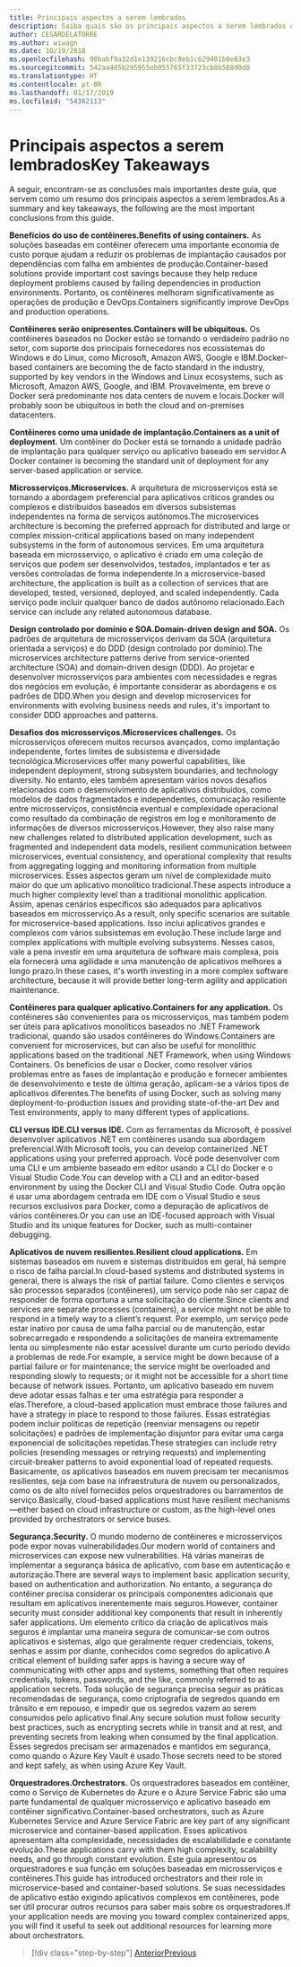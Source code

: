 ```yaml
---
title: Principais aspectos a serem lembrados
description: Saiba quais são os principais aspectos a serem lembrados do guia/livro eletrônico “Arquitetura de microsserviços do .NET para aplicativos .NET em contêineres” para ter uma visão geral de alto nível dos problemas envolvidos ao usar uma arquitetura de microsserviços, como as vantagens e desvantagens, os padrões de DDD para design e desenvolvimento, bem como a resiliência, a segurança e o uso de orquestradores.
author: CESARDELATORRE
ms.author: wiwagn
ms.date: 10/19/2018
ms.openlocfilehash: 90babf9a32d1e139216cbc8eb1c629401b8e83e3
ms.sourcegitcommit: 542aa405b295955eb055765f33723cb8b588d0d0
ms.translationtype: HT
ms.contentlocale: pt-BR
ms.lasthandoff: 01/17/2019
ms.locfileid: "54362113"
---
```

# <a name="key-takeaways"></a><span data-ttu-id="558a7-103">Principais aspectos a serem lembrados</span><span class="sxs-lookup"><span data-stu-id="558a7-103">Key Takeaways</span></span>

<span data-ttu-id="558a7-104">A seguir, encontram-se as conclusões mais importantes deste guia, que servem como um resumo dos principais aspectos a serem lembrados.</span><span class="sxs-lookup"><span data-stu-id="558a7-104">As a summary and key takeaways, the following are the most important conclusions from this guide.</span></span>

<span data-ttu-id="558a7-105">**Benefícios do uso de contêineres.**</span><span class="sxs-lookup"><span data-stu-id="558a7-105">**Benefits of using containers.**</span></span> <span data-ttu-id="558a7-106">As soluções baseadas em contêiner oferecem uma importante economia de custo porque ajudam a reduzir os problemas de implantação causados por dependências com falha em ambientes de produção.</span><span class="sxs-lookup"><span data-stu-id="558a7-106">Container-based solutions provide important cost savings because they help reduce deployment problems caused by failing dependencies in production environments.</span></span> <span data-ttu-id="558a7-107">Portanto, os contêineres melhoram significativamente as operações de produção e DevOps.</span><span class="sxs-lookup"><span data-stu-id="558a7-107">Containers significantly improve DevOps and production operations.</span></span>

<span data-ttu-id="558a7-108">**Contêineres serão onipresentes.**</span><span class="sxs-lookup"><span data-stu-id="558a7-108">**Containers will be ubiquitous.**</span></span> <span data-ttu-id="558a7-109">Os contêineres baseados no Docker estão se tornando o verdadeiro padrão no setor, com suporte dos principais fornecedores nos ecossistemas do Windows e do Linux, como Microsoft, Amazon AWS, Google e IBM.</span><span class="sxs-lookup"><span data-stu-id="558a7-109">Docker-based containers are becoming the de facto standard in the industry, supported by key vendors in the Windows and Linux ecosystems, such as Microsoft, Amazon AWS, Google, and IBM.</span></span> <span data-ttu-id="558a7-110">Provavelmente, em breve o Docker será predominante nos data centers de nuvem e locais.</span><span class="sxs-lookup"><span data-stu-id="558a7-110">Docker will probably soon be ubiquitous in both the cloud and on-premises datacenters.</span></span>

<span data-ttu-id="558a7-111">**Contêineres como uma unidade de implantação.**</span><span class="sxs-lookup"><span data-stu-id="558a7-111">**Containers as a unit of deployment.**</span></span> <span data-ttu-id="558a7-112">Um contêiner do Docker está se tornando a unidade padrão de implantação para qualquer serviço ou aplicativo baseado em servidor.</span><span class="sxs-lookup"><span data-stu-id="558a7-112">A Docker container is becoming the standard unit of deployment for any server-based application or service.</span></span>

<span data-ttu-id="558a7-113">**Microsserviços.**</span><span class="sxs-lookup"><span data-stu-id="558a7-113">**Microservices.**</span></span> <span data-ttu-id="558a7-114">A arquitetura de microsserviços está se tornando a abordagem preferencial para aplicativos críticos grandes ou complexos e distribuídos baseados em diversos subsistemas independentes na forma de serviços autônomos.</span><span class="sxs-lookup"><span data-stu-id="558a7-114">The microservices architecture is becoming the preferred approach for distributed and large or complex mission-critical applications based on many independent subsystems in the form of autonomous services.</span></span> <span data-ttu-id="558a7-115">Em uma arquitetura baseada em microsserviço, o aplicativo é criado em uma coleção de serviços que podem ser desenvolvidos, testados, implantados e ter as versões controladas de forma independente.</span><span class="sxs-lookup"><span data-stu-id="558a7-115">In a microservice-based architecture, the application is built as a collection of services that are developed, tested, versioned, deployed, and scaled independently.</span></span> <span data-ttu-id="558a7-116">Cada serviço pode incluir qualquer banco de dados autônomo relacionado.</span><span class="sxs-lookup"><span data-stu-id="558a7-116">Each service can include any related autonomous database.</span></span>

<span data-ttu-id="558a7-117">**Design controlado por domínio e SOA.**</span><span class="sxs-lookup"><span data-stu-id="558a7-117">**Domain-driven design and SOA.**</span></span> <span data-ttu-id="558a7-118">Os padrões de arquitetura de microsserviços derivam da SOA (arquitetura orientada a serviços) e do DDD (design controlado por domínio).</span><span class="sxs-lookup"><span data-stu-id="558a7-118">The microservices architecture patterns derive from service-oriented architecture (SOA) and domain-driven design (DDD).</span></span> <span data-ttu-id="558a7-119">Ao projetar e desenvolver microsserviços para ambientes com necessidades e regras dos negócios em evolução, é importante considerar as abordagens e os padrões de DDD.</span><span class="sxs-lookup"><span data-stu-id="558a7-119">When you design and develop microservices for environments with evolving business needs and rules, it's important to consider DDD approaches and patterns.</span></span>

<span data-ttu-id="558a7-120">**Desafios dos microsserviços.**</span><span class="sxs-lookup"><span data-stu-id="558a7-120">**Microservices challenges.**</span></span> <span data-ttu-id="558a7-121">Os microsserviços oferecem muitos recursos avançados, como implantação independente, fortes limites de subsistema e diversidade tecnológica.</span><span class="sxs-lookup"><span data-stu-id="558a7-121">Microservices offer many powerful capabilities, like independent deployment, strong subsystem boundaries, and technology diversity.</span></span> <span data-ttu-id="558a7-122">No entanto, eles também apresentam vários novos desafios relacionados com o desenvolvimento de aplicativos distribuídos, como modelos de dados fragmentados e independentes, comunicação resiliente entre microsserviços, consistência eventual e complexidade operacional como resultado da combinação de registros em log e monitoramento de informações de diversos microsserviços.</span><span class="sxs-lookup"><span data-stu-id="558a7-122">However, they also raise many new challenges related to distributed application development, such as fragmented and independent data models, resilient communication between microservices, eventual consistency, and operational complexity that results from aggregating logging and monitoring information from multiple microservices.</span></span> <span data-ttu-id="558a7-123">Esses aspectos geram um nível de complexidade muito maior do que um aplicativo monolítico tradicional.</span><span class="sxs-lookup"><span data-stu-id="558a7-123">These aspects introduce a much higher complexity level than a traditional monolithic application.</span></span> <span data-ttu-id="558a7-124">Assim, apenas cenários específicos são adequados para aplicativos baseados em microsserviço.</span><span class="sxs-lookup"><span data-stu-id="558a7-124">As a result, only specific scenarios are suitable for microservice-based applications.</span></span> <span data-ttu-id="558a7-125">Isso inclui aplicativos grandes e complexos com vários subsistemas em evolução.</span><span class="sxs-lookup"><span data-stu-id="558a7-125">These include large and complex applications with multiple evolving subsystems.</span></span> <span data-ttu-id="558a7-126">Nesses casos, vale a pena investir em uma arquitetura de software mais complexa, pois ela fornecerá uma agilidade e uma manutenção de aplicativos melhores a longo prazo.</span><span class="sxs-lookup"><span data-stu-id="558a7-126">In these cases, it's worth investing in a more complex software architecture, because it will provide better long-term agility and application maintenance.</span></span>

<span data-ttu-id="558a7-127">**Contêineres para qualquer aplicativo.**</span><span class="sxs-lookup"><span data-stu-id="558a7-127">**Containers for any application.**</span></span> <span data-ttu-id="558a7-128">Os contêineres são convenientes para os microsserviços, mas também podem ser úteis para aplicativos monolíticos baseados no .NET Framework tradicional, quando são usados contêineres do Windows.</span><span class="sxs-lookup"><span data-stu-id="558a7-128">Containers are convenient for microservices, but can also be useful for monolithic applications based on the traditional .NET Framework, when using Windows Containers.</span></span> <span data-ttu-id="558a7-129">Os benefícios de usar o Docker, como resolver vários problemas entre as fases de implantação e produção e fornecer ambientes de desenvolvimento e teste de última geração, aplicam-se a vários tipos de aplicativos diferentes.</span><span class="sxs-lookup"><span data-stu-id="558a7-129">The benefits of using Docker, such as solving many deployment-to-production issues and providing state-of-the-art Dev and Test environments, apply to many different types of applications.</span></span>

<span data-ttu-id="558a7-130">**CLI versus IDE.**</span><span class="sxs-lookup"><span data-stu-id="558a7-130">**CLI versus IDE.**</span></span> <span data-ttu-id="558a7-131">Com as ferramentas da Microsoft, é possível desenvolver aplicativos .NET em contêineres usando sua abordagem preferencial.</span><span class="sxs-lookup"><span data-stu-id="558a7-131">With Microsoft tools, you can develop containerized .NET applications using your preferred approach.</span></span> <span data-ttu-id="558a7-132">Você pode desenvolver com uma CLI e um ambiente baseado em editor usando a CLI do Docker e o Visual Studio Code.</span><span class="sxs-lookup"><span data-stu-id="558a7-132">You can develop with a CLI and an editor-based environment by using the Docker CLI and Visual Studio Code.</span></span> <span data-ttu-id="558a7-133">Outra opção é usar uma abordagem centrada em IDE com o Visual Studio e seus recursos exclusivos para Docker, como a depuração de aplicativos de vários contêineres.</span><span class="sxs-lookup"><span data-stu-id="558a7-133">Or you can use an IDE-focused approach with Visual Studio and its unique features for Docker, such as multi-container debugging.</span></span>

<span data-ttu-id="558a7-134">**Aplicativos de nuvem resilientes.**</span><span class="sxs-lookup"><span data-stu-id="558a7-134">**Resilient cloud applications.**</span></span> <span data-ttu-id="558a7-135">Em sistemas baseados em nuvem e sistemas distribuídos em geral, há sempre o risco de falha parcial.</span><span class="sxs-lookup"><span data-stu-id="558a7-135">In cloud-based systems and distributed systems in general, there is always the risk of partial failure.</span></span> <span data-ttu-id="558a7-136">Como clientes e serviços são processos separados (contêineres), um serviço pode não ser capaz de responder de forma oportuna a uma solicitação do cliente.</span><span class="sxs-lookup"><span data-stu-id="558a7-136">Since clients and services are separate processes (containers), a service might not be able to respond in a timely way to a client’s request.</span></span> <span data-ttu-id="558a7-137">Por exemplo, um serviço pode estar inativo por causa de uma falha parcial ou de manutenção, estar sobrecarregado e respondendo a solicitações de maneira extremamente lenta ou simplesmente não estar acessível durante um curto período devido a problemas de rede.</span><span class="sxs-lookup"><span data-stu-id="558a7-137">For example, a service might be down because of a partial failure or for maintenance; the service might be overloaded and responding slowly to requests; or it might not be accessible for a short time because of network issues.</span></span> <span data-ttu-id="558a7-138">Portanto, um aplicativo baseado em nuvem deve adotar essas falhas e ter uma estratégia para responder a elas.</span><span class="sxs-lookup"><span data-stu-id="558a7-138">Therefore, a cloud-based application must embrace those failures and have a strategy in place to respond to those failures.</span></span> <span data-ttu-id="558a7-139">Essas estratégias podem incluir políticas de repetição (reenviar mensagens ou repetir solicitações) e padrões de implementação disjuntor para evitar uma carga exponencial de solicitações repetidas.</span><span class="sxs-lookup"><span data-stu-id="558a7-139">These strategies can include retry policies (resending messages or retrying requests) and implementing circuit-breaker patterns to avoid exponential load of repeated requests.</span></span> <span data-ttu-id="558a7-140">Basicamente, os aplicativos baseados em nuvem precisam ter mecanismos resilientes, seja com base na infraestrutura de nuvem ou personalizados, como os de alto nível fornecidos pelos orquestradores ou barramentos de serviço.</span><span class="sxs-lookup"><span data-stu-id="558a7-140">Basically, cloud-based applications must have resilient mechanisms—either based on cloud infrastructure or custom, as the high-level ones provided by  orchestrators or service buses.</span></span>

<span data-ttu-id="558a7-141">**Segurança.**</span><span class="sxs-lookup"><span data-stu-id="558a7-141">**Security.**</span></span> <span data-ttu-id="558a7-142">O mundo moderno de contêineres e microsserviços pode expor novas vulnerabilidades.</span><span class="sxs-lookup"><span data-stu-id="558a7-142">Our modern world of containers and microservices can expose new vulnerabilities.</span></span> <span data-ttu-id="558a7-143">Há várias maneiras de implementar a segurança básica de aplicativo, com base em autenticação e autorização.</span><span class="sxs-lookup"><span data-stu-id="558a7-143">There are several ways to implement basic application security, based on authentication and authorization.</span></span> <span data-ttu-id="558a7-144">No entanto, a segurança do contêiner precisa considerar os principais componentes adicionais que resultam em aplicativos inerentemente mais seguros.</span><span class="sxs-lookup"><span data-stu-id="558a7-144">However, container security must consider additional key components that result in inherently safer applications.</span></span> <span data-ttu-id="558a7-145">Um elemento crítico da criação de aplicativos mais seguros é implantar uma maneira segura de comunicar-se com outros aplicativos e sistemas, algo que geralmente requer credenciais, tokens, senhas e assim por diante, conhecidos como segredos do aplicativo.</span><span class="sxs-lookup"><span data-stu-id="558a7-145">A critical element of building safer apps is having a secure way of communicating with other apps and systems, something that often requires credentials, tokens, passwords, and the like, commonly referred to as application secrets.</span></span> <span data-ttu-id="558a7-146">Toda solução de segurança precisa seguir as práticas recomendadas de segurança, como criptografia de segredos quando em trânsito e em repouso, e impedir que os segredos vazem ao serem consumidos pelo aplicativo final.</span><span class="sxs-lookup"><span data-stu-id="558a7-146">Any secure solution must follow security best practices, such as encrypting secrets while in transit and at rest, and preventing secrets from leaking when consumed by the final application.</span></span> <span data-ttu-id="558a7-147">Esses segredos precisam ser armazenados e mantidos em segurança, como quando o Azure Key Vault é usado.</span><span class="sxs-lookup"><span data-stu-id="558a7-147">Those secrets need to be stored and kept safely, as when using Azure Key Vault.</span></span>

<span data-ttu-id="558a7-148">**Orquestradores.**</span><span class="sxs-lookup"><span data-stu-id="558a7-148">**Orchestrators.**</span></span> <span data-ttu-id="558a7-149">Os orquestradores baseados em contêiner, como o Serviço de Kubernetes do Azure e o Azure Service Fabric são uma parte fundamental de qualquer microsserviço e aplicativo baseado em contêiner significativo.</span><span class="sxs-lookup"><span data-stu-id="558a7-149">Container-based orchestrators, such as Azure Kubernetes Service and Azure Service Fabric are key part of any significant microservice and container-based application.</span></span> <span data-ttu-id="558a7-150">Esses aplicativos apresentam alta complexidade, necessidades de escalabilidade e constante evolução.</span><span class="sxs-lookup"><span data-stu-id="558a7-150">These applications carry with them high complexity, scalability needs, and go through constant evolution.</span></span> <span data-ttu-id="558a7-151">Este guia apresentou os orquestradores e sua função em soluções baseadas em microsserviços e contêineres.</span><span class="sxs-lookup"><span data-stu-id="558a7-151">This guide has introduced orchestrators and their role in microservice-based and container-based solutions.</span></span> <span data-ttu-id="558a7-152">Se suas necessidades de aplicativo estão exigindo aplicativos complexos em contêineres, pode ser útil procurar outros recursos para saber mais sobre os orquestradores.</span><span class="sxs-lookup"><span data-stu-id="558a7-152">If your application needs are moving you toward complex containerized apps, you will find it useful to seek out additional resources for learning more about orchestrators.</span></span>

>[!div class="step-by-step"]
>[<span data-ttu-id="558a7-153">Anterior</span><span class="sxs-lookup"><span data-stu-id="558a7-153">Previous</span></span>](secure-net-microservices-web-applications/azure-key-vault-protects-secrets.md)